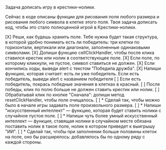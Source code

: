 Задача дописать игру в крестики-нолики.

Сейчас в коде описаны функции для рисования поля любого размера и рисования любого символа в клетке этого поля.
Твоя задача дописать код, чтобы это стало полноценной игрой в Крестики-нолики.

[X] Реши, как будешь хранить поле. Тебе нужна будет такая структура, в которой удобно понимать есть ли победитель: три клетки по горизонтали, вертикали или диагонали, заполненные одинаковыми символами.
[X] Допиши функцию cellClickHandler, чтобы после клика ставился крестик или нолик в соответствующее поле.
[X] Если поле, по которому кликнули, не пустое, символ ставиться не должен.
[X] Если кончились ходы, выведи alert с текстом "Победила дружба".
[X] Напиши функцию, которая считает: есть ли уже победитель. Если есть победитель, выведи alert с названием победителя
[ ] Если есть победитель, покрась победные значения в клетках в красный.
[ ] После победы, клик по полю больше не должен ставить крестик или нолик.
[ ] Обрабатывай клик по кнопке "Сначала": допиши метод resetClickHandler, чтобы поле очищалось.
[ ] \* Сделай так, чтобы можно было в начале игры задавать поле произвольного размера.
[ ] \* Напиши "искусственный интеллект" — функцию, которая будет ставить нолики с случайное пустое поле.
[ ] \* Напиши чуть более умный искусственный интеллект — функция, ставящая нолики в случайном месте обязана поставить нолик в такое поле, нолик в котором приведет к выигрышу "ИИ".
[ ] \* Сделай так, чтобы при заполнении больше половины клеток на поле, оно бы расширялось: добавлялось бы по одному ряду с каждой стороны.
